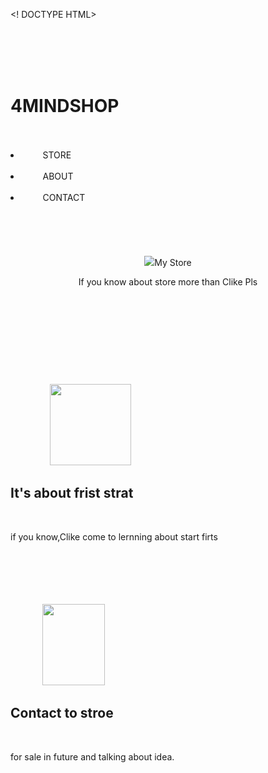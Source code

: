 <! DOCTYPE HTML>
<html lang="en"> 
<head> 
        <meta charset="UTF-8">
        <meta name="viewport"          content="width=device-width, initial   sclae=1.0">
         <meta http-equiv="X-UA-Compatible" content="ie-egde">
         <title>4minddieshop</title> 
</head> 

<body> 
  <div class="menubar">
    <div class="container"> 
       <div class="logo">   
         <h1>4MINDSHOP</h1>   
     </div> 
<ui>
    <li> 
        <a herf="#">STORE</a> 
        </li> 
    <li> 
        <a herf="#">ABOUT</a> 
        </li> 
    <li> 
        <a herf="#">CONTACT</a> 
        </li>
     </div> 
  </div> 
</ui> 

<header> 
    <div class="header"> 
        <div class="container"> 
           <div class="header_area">
            <img src=" IMG_20240116_093300_953.jpg"
            <h1>My Store</h1> 
            <p>If you know about store more than Clike Pls</p> 
        </div> 
    </div> 
</header> 

<section> 
    <div class="info1"> 
        <div class="container"> 
            <div class="info1_text"> 
                <img src=" IMG_20240116_093300_953.jpg" alt"width=100 height=130> 
                <h1>It's about frist strat</h1> 
                <p>if you know,Clike come to lernning about start firts</p> 
            </div> 
        </div> 
    </div> 
</section> 

<section>
    <div class="info2">
        <div class="container>
           <div class="info2_text">
             <img src=" IMG_20240116_093300_953.jpg" alt"" width=100 height=130>
             <h1>Contact to stroe</h1>
              <p>for sale in future and talking about idea.</p>
            </div>
        </div>
    </div>
</section>


</body> 
</html> 
